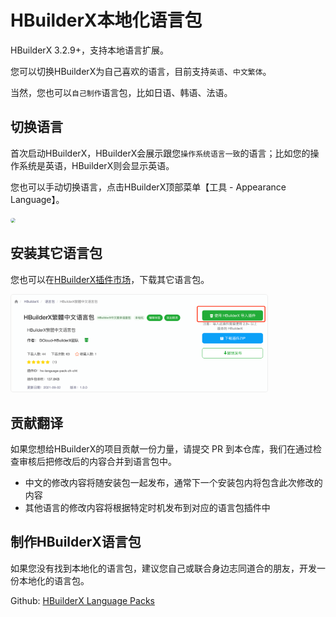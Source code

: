 # HBuilderX本地化语言包

HBuilderX 3.2.9+，支持本地语言扩展。

您可以切换HBuilderX为自己喜欢的语言，目前支持`英语`、`中文繁体`。

当然，您也可以`自己制作`语言包，比如日语、韩语、法语。

## 切换语言

首次启动HBuilderX，HBuilderX会展示跟您`操作系统语言一致`的语言；比如您的操作系统是英语，HBuilderX则会显示英语。

您也可以手动切换语言，点击HBuilderX顶部菜单【工具 - Appearance Language】。

<img src="/static/snapshots/tutorial/settings/switch_language-en.png" style="zoom: 50%;border-radius: 10px;" />

## 安装其它语言包

您也可以在[HBuilderX插件市场](https://ext.dcloud.net.cn/?cat1=1&cat2=12&orderBy=UpdatedDate)，下载其它语言包。

<img src="/static/snapshots/tutorial/settings/download_language_pack.png" style="zoom: 40%;border-radius: 10px;border: 1px solid #eee;" />

## 贡献翻译

如果您想给HBuilderX的项目贡献一份力量，请提交 PR 到本仓库，我们在通过检查审核后把修改后的内容合并到语言包中。

- 中文的修改内容将随安装包一起发布，通常下一个安装包内将包含此次修改的内容
- 其他语言的修改内容将根据特定时机发布到对应的语言包插件中

## 制作HBuilderX语言包

如果您没有找到本地化的语言包，建议您自己或联合身边志同道合的朋友，开发一份本地化的语言包。

Github: [HBuilderX Language Packs](https://github.com/dcloudio/hbuilderx-language-packs)
